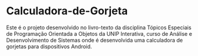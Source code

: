# Calculadora-de-Gorjeta

Este é o projeto desenvolvido no livro-texto da disciplina Tópicos Especiais de Programação Orientada a Objetos da UNIP Interativa, curso de Análise e Desenvolvimento de Sistemas onde é desenvolvida uma calculadora de gorjetas para dispositivos Android.

